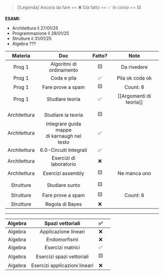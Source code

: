 
> [!Legenda]
> Ancora da fare == ❌ 
> Già fatto == ✅
> In corso == 🟨
> 

**ESAMI:**
- Architettura il 27/01/25
- Programmazione il 28/01/25
- Strutture il 31/01/25
- Algebra ???

|   Materia    |                      Doc                       | Fatto? |          Note           |
| :----------: | :--------------------------------------------: | :----: | :---------------------: |
|    Prog 1    |            Algoritmi di ordinamento            |   🟨   |       Da rivedere       |
|    Prog 1    |                  Coda e pila                   |   ✅    |     Pila ok coda ok     |
|    Prog 1    |               Fare prove a spam                |   🟨   |        Count: 8         |
|    Prog 1    |                Studiare teoria                 |   ✅    | [[Argomenti di teoria]] |
|              |                                                |        |                         |
|              |                                                |        |                         |
| Architettura |               Studiare la teoria               |   🟨   |                         |
| Architettura | Integrare guida mappe<br>di karnaugh nel testo |   ✅    |                         |
| Architettura |             6.0-Circuiti Integrati             |   ✅    |                         |
| Architettura |            Esercizi di laboratorio             |   ❌    |                         |
| Architettura |               Esercizi assembly                |   🟨   |      Ne manca uno       |
|              |                                                |        |                         |
|  Strutture   |                 Studiare sunto                 |   🟨   |                         |
|  Strutture   |               Fare prove a spam                |   🟨   |        Count: 8         |
|  Strutture   |                Regola di Bayes                 |   ❌    |                         |

---

|   Algebra    |       Spazi vettoriali        |   ✅    |             |
| :----------: | :---------------------------: | :----: | :---------: |
|   Algebra    |     Applicazione lineari      |   ❌    |             |
|   Algebra    |         Endomorfismi          |   ❌    |             |
|   Algebra    |       Esercizi matrici        |   ✅    |             |
|   Algebra    |   Esercizi spazi vettoriali   |   🟨   |             |
|   Algebra    | Esercizi applicazioni lineari |   ❌    |             |

